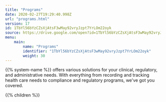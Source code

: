 ```yaml
---
title: "Programs"
date: 2020-02-27T19:29:40.998Z
url: "programs.html"
version: 17
id: 1TbYl56bYzCZsXjAtsF3wMay92vryJzpt7YrLOm22oyk
source: https://drive.google.com/open?id=1TbYl56bYzCZsXjAtsF3wMay92vryJzpt7YrLOm22oyk
menu:
    main:
        name: "Programs"
        identifier: "1TbYl56bYzCZsXjAtsF3wMay92vryJzpt7YrLOm22oyk"
        weight: 30
---
```









{{% system-name %}} offers various solutions for your clinical, regulatory, and administrative needs. With everything from recording and tracking health care needs to compliance and regulatory programs, we've got you covered.







{{% children %}}

